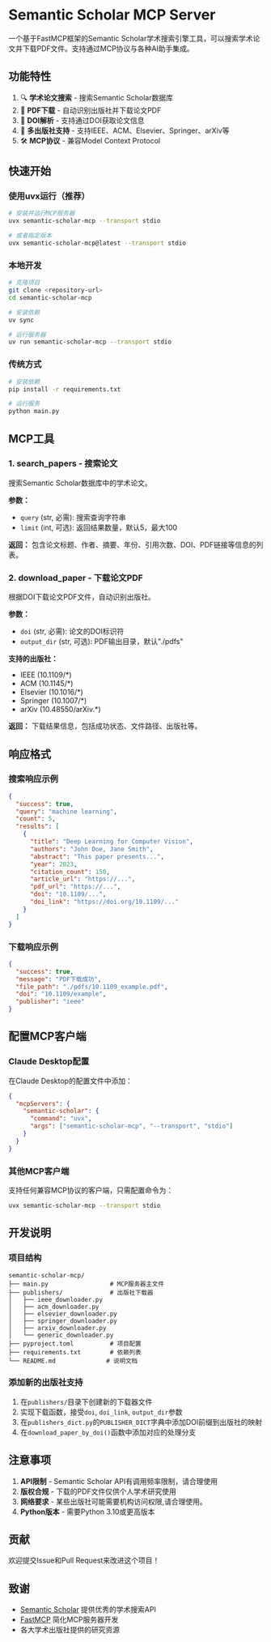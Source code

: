 # Semantic Scholar MCP Server

一个基于FastMCP框架的Semantic Scholar学术搜索引擎工具，可以搜索学术论文并下载PDF文件。支持通过MCP协议与各种AI助手集成。

## 功能特性

1. 🔍 **学术论文搜索** - 搜索Semantic Scholar数据库
2. 📄 **PDF下载** - 自动识别出版社并下载论文PDF
3. 🔗 **DOI解析** - 支持通过DOI获取论文信息
4. 🏢 **多出版社支持** - 支持IEEE、ACM、Elsevier、Springer、arXiv等
5. 🛠️ **MCP协议** - 兼容Model Context Protocol

## 快速开始

### 使用uvx运行（推荐）

```bash
# 安装并运行MCP服务器
uvx semantic-scholar-mcp --transport stdio

# 或者指定版本
uvx semantic-scholar-mcp@latest --transport stdio
```

### 本地开发

```bash
# 克隆项目
git clone <repository-url>
cd semantic-scholar-mcp

# 安装依赖
uv sync

# 运行服务器
uv run semantic-scholar-mcp --transport stdio
```

### 传统方式

```bash
# 安装依赖
pip install -r requirements.txt

# 运行服务
python main.py
```

## MCP工具

### 1. search_papers - 搜索论文

搜索Semantic Scholar数据库中的学术论文。

**参数：**
- `query` (str, 必需): 搜索查询字符串
- `limit` (int, 可选): 返回结果数量，默认5，最大100

**返回：**
包含论文标题、作者、摘要、年份、引用次数、DOI、PDF链接等信息的列表。

### 2. download_paper - 下载论文PDF

根据DOI下载论文PDF文件，自动识别出版社。

**参数：**
- `doi` (str, 必需): 论文的DOI标识符
- `output_dir` (str, 可选): PDF输出目录，默认"./pdfs"

**支持的出版社：**
- IEEE (10.1109/*)
- ACM (10.1145/*)
- Elsevier (10.1016/*)
- Springer (10.1007/*)
- arXiv (10.48550/arXiv.*)

**返回：**
下载结果信息，包括成功状态、文件路径、出版社等。

## 响应格式

### 搜索响应示例
```json
{
  "success": true,
  "query": "machine learning",
  "count": 5,
  "results": [
    {
      "title": "Deep Learning for Computer Vision",
      "authors": "John Doe, Jane Smith",
      "abstract": "This paper presents...",
      "year": 2023,
      "citation_count": 150,
      "article_url": "https://...",
      "pdf_url": "https://...",
      "doi": "10.1109/...",
      "doi_link": "https://doi.org/10.1109/..."
    }
  ]
}
```

### 下载响应示例
```json
{
  "success": true,
  "message": "PDF下载成功",
  "file_path": "./pdfs/10.1109_example.pdf",
  "doi": "10.1109/example",
  "publisher": "ieee"
}
```

## 配置MCP客户端

### Claude Desktop配置

在Claude Desktop的配置文件中添加：

```json
{
  "mcpServers": {
    "semantic-scholar": {
      "command": "uvx",
      "args": ["semantic-scholar-mcp", "--transport", "stdio"]
    }
  }
}
```

### 其他MCP客户端

支持任何兼容MCP协议的客户端，只需配置命令为：
```bash
uvx semantic-scholar-mcp --transport stdio
```

## 开发说明

### 项目结构
```
semantic-scholar-mcp/
├── main.py                 # MCP服务器主文件
├── publishers/             # 出版社下载器
│   ├── ieee_downloader.py
│   ├── acm_downloader.py
│   ├── elsevier_downloader.py
│   ├── springer_downloader.py
│   ├── arxiv_downloader.py
│   └── generic_downloader.py
├── pyproject.toml          # 项目配置
├── requirements.txt        # 依赖列表
└── README.md              # 说明文档
```

### 添加新的出版社支持

1. 在`publishers/`目录下创建新的下载器文件
2. 实现下载函数，接受`doi`, `doi_link`, `output_dir`参数
3. 在`publishers_dict.py`的`PUBLISHER_DICT`字典中添加DOI前缀到出版社的映射
4. 在`download_paper_by_doi()`函数中添加对应的处理分支

## 注意事项

1. **API限制** - Semantic Scholar API有调用频率限制，请合理使用
2. **版权合规** - 下载的PDF文件仅供个人学术研究使用
3. **网络要求** - 某些出版社可能需要机构访问权限,请合理使用。
4. **Python版本** - 需要Python 3.10或更高版本

## 贡献

欢迎提交Issue和Pull Request来改进这个项目！

## 致谢

- [Semantic Scholar](https://www.semanticscholar.org/) 提供优秀的学术搜索API
- [FastMCP](https://github.com/jlowin/fastmcp) 简化MCP服务器开发
- 各大学术出版社提供的研究资源
